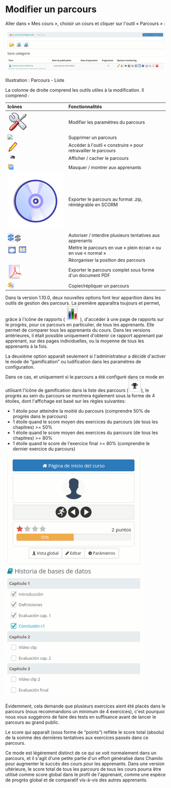 # Modifier un parcours

Aller dans « Mes cours », choisir un cours et cliquer sur l'outil « Parcours » :

![](../../.gitbook/assets/image131%20%281%29.png)

Illustration : Parcours - Liste

La colonne de droite comprend les outils utiles à la modification. Il comprend :

| Icônes | Fonctionnalités |
| :--- | :--- |
| ![](../../.gitbook/assets/reference.png) | Modifier les paramètres du parcours |
| ![](../../.gitbook/assets/graficos27.pnh) | Supprimer un parcours |
| ![](../../.gitbook/assets/edit.png) | Accéder à l'outil « construire » pour retravailler le parcours |
| ![](../../.gitbook/assets/images194%20%281%29.png) | Afficher / cacher le parcours |
| ![](../../.gitbook/assets/images195%20%281%29.png) | Masquer / montrer aux apprenants |
| ![](../../.gitbook/assets/images108%20%283%29.svg) | Exporter le parcours au format .zip, réintégrable en SCORM |
| ![](../../.gitbook/assets/images201%20%281%29.png)![](../../.gitbook/assets/images197%20%281%29.png) | Autoriser / interdire plusieurs tentatives aux apprenants |
| ![](../../.gitbook/assets/images202%20%283%29.png) ![](../../.gitbook/assets/images198%20%281%29.png)| Mettre le parcours en vue « plein écran » ou en vue « normal » |
|  | Réorganiser la position des parcours |
| ![](../../.gitbook/assets/images114%20%288%29.png) | Exporter le parcours complet sous forme d'un document PDF |
| ![](../../.gitbook/assets/graphics40%20%285%29.png) | Copier/répliquer un parcours |

Dans la version 1.10.0, deux nouvelles options font leur apparition dans les outils de gestion des parcours. La première apparaîtra toujours et permet, grâce à l'icône de rapports \(![](../../.gitbook/assets/image133%20%281%29.png)\), d'accéder à une page de rapports sur le progrès, pour ce parcours en particulier, de tous les apprenants. Elle permet de comparer tous les apprenants du cours. Dans les versions antérieures, il était possible uniquement d'obtenir ce rapport apprenant par apprenant, sur des pages individuelles, ou la moyenne de tous les apprenants à la fois.

La deuxième option apparaît seulement si l'administrateur a décidé d'activer le mode de “gamification” ou ludification dans les paramètres de configuration.

Dans ce cas, et uniquement si le parcours a été configuré dans ce mode en utilisant l'icône de gamification dans la liste des parcours \(![](../../.gitbook/assets/image134%20%281%29.png)\), le progrès au sein du parcours se montrera également sous la forme de 4 étoiles, dont l'affichage est basé sur les règles suivantes:

* 1 étoile pour atteindre la moitié du parcours \(comprendre 50% de progrès dans le parcours\)
* 1 étoile quand le score moyen des exercices du parcours \(de tous les chapitres\) &gt;= 50%
* 1 étoile quand le score moyen des exercices du parcours \(de tous les chapitres\) &gt;= 80%
* 1 étoile quand le score de l'exercice final &gt;= 80% \(comprendre le dernier exercice du parcours\)

![](../../.gitbook/assets/image135%20%281%29.png)

Évidemment, cela demande que plusieurs exercices aient été placés dans le parcours \(nous recommandons un minimum de 4 exercices\), c'est pourquoi nous vous suggérons de faire des tests en suffisance avant de lancer le parcours au grand public.

Le score qui apparaît \(sous forme de “points”\) reflète le score total \(absolu\) de la somme des dernières tentatives aux exercices passés dans ce parcours.

Ce mode est légérement distinct de ce qui se voit normalement dans un parcours, et il s'agit d'une petite partie d'un effort généralisé dans Chamilo pour augmenter le succès des cours pour les apprenants. Dans une version ultérieure, le score total de tous les parcours de tous les cours pourra être utilisé comme score global dans le profil de l'apprenant, comme une espèce de progrès global et de comparatif vis-à-vis des autres apprenants.

